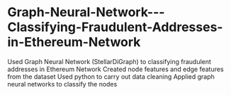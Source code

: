 # Graph-Neural-Network---Classifying-Fraudulent-Addresses-in-Ethereum-Network
Used Graph Neural Network (StellarDiGraph) to classifying fraudulent addresses in Ethereum Network
Created node features and edge features from the dataset
Used python to carry out data cleaning
Applied graph neural networks to classify the nodes
